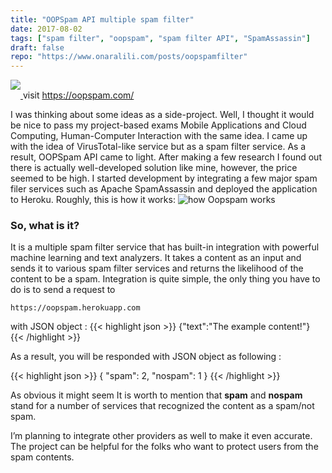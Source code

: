 ```yaml
---
title: "OOPSpam API multiple spam filter"
date: 2017-08-02
tags: ["spam filter", "oopspam", "spam filter API", "SpamAssassin"]
draft: false
repo: "https://www.onaralili.com/posts/oopspamfilter"
---
```

<a href="https://oopspam.com/"> <img src="/images/oopspamWebsite.png" style="margin-bottom:1em;"/> </a>
visit https://oopspam.com/ </p>
I was thinking about some ideas as a side-project. Well, I thought it would be nice to pass my project-based exams Mobile Applications and Cloud Computing, Human-Computer Interaction with the same idea. I came up with the idea of VirusTotal-like service but as a spam filter service. As a result, OOPSpam API came to light. After making a few research I found out there is actually well-developed solution like mine, however, the price seemed to be high. I started development by integrating a few major spam filer services such as Apache SpamAssassin and deployed the application to Heroku. Roughly, this is how it works:
![how Oopspam works](/images/oopspam.png)

### So, what is it?

It is a multiple spam filter service that has built-in integration with powerful machine learning and text analyzers. It takes a content as an input and sends it to various spam filter services and returns the likelihood of the content to be a spam.
Integration is quite simple, the only thing you have to do is to send a request to
```url
https://oopspam.herokuapp.com 
```

with JSON object :
{{< highlight json >}}
{"text":"The example content!"}
{{< /highlight >}}

As a result, you will be responded with JSON object as following :

{{< highlight json >}}
{
"spam": 2,
"nospam": 1
}
{{< /highlight >}}

As obvious it might seem It is worth to mention that **spam** and **nospam** stand for a number of services that recognized the content as a spam/not spam.

I’m planning to integrate other providers as well to make it even accurate. The project can be helpful for the folks who want to protect users from the spam contents.
